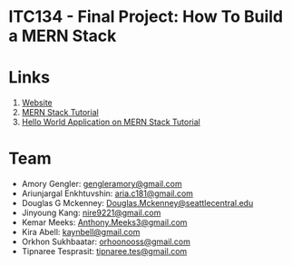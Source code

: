 # ITC134 - Final Project: How To Build a MERN Stack

# Links
1. [Website](https://meeks21.github.io/g3-final)
2. [MERN Stack Tutorial](https://docs.google.com/document/d/1QtT8X3rBNjDHYr6ivp0iHRyjCI8ea0ye7teMGykCtrQ/edit)
3. [Hello World Application on MERN Stack Tutorial](https://docs.google.com/document/d/1qBXyHuqV_AkIdrTR1zgEqIw0nVNHh-AaqhFcK7H4uhw/edit) 


# Team
- Amory Gengler: gengleramory@gmail.com
- Ariunjargal Enkhtuvshin: aria.c181@gmail.com
- Douglas G Mckenney: Douglas.Mckenney@seattlecentral.edu
- Jinyoung Kang: nire9221@gmail.com
- Kemar Meeks: Anthony.Meeks3@gmail.com
- Kira Abell: kaynbell@gmail.com
- Orkhon Sukhbaatar: orhoonooss@gmail.com
- Tipnaree Tesprasit: tipnaree.tes@gmail.com
